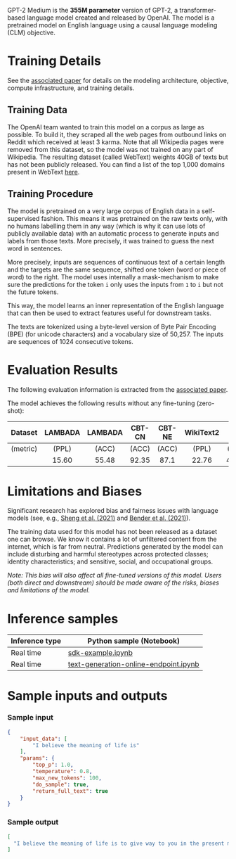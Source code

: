 GPT-2 Medium is the **355M parameter** version of GPT-2, a transformer-based language model created and released by OpenAI. The model is a pretrained model on English language using a causal language modeling (CLM) objective. 

# Training Details

See the [associated paper](https://d4mucfpksywv.cloudfront.net/better-language-models/language_models_are_unsupervised_multitask_learners.pdf) for details on the modeling architecture, objective, compute infrastructure, and training details.

## Training Data

The OpenAI team wanted to train this model on a corpus as large as possible. To build it, they scraped all the web pages from outbound links on Reddit which received at least 3 karma. Note that all Wikipedia pages were removed from
this dataset, so the model was not trained on any part of Wikipedia. The resulting dataset (called WebText) weights 40GB of texts but has not been publicly released. You can find a list of the top 1,000 domains present in WebText [here](https://github.com/openai/gpt-2/blob/master/domains.txt).

## Training Procedure

The model is pretrained on a very large corpus of English data in a self-supervised fashion. This means it was pretrained on the raw texts only, with no humans labelling them in any way (which is why it can use lots of publicly available data) with an automatic process to generate inputs and labels from those texts. More precisely, it was trained to guess the next word in sentences.

More precisely, inputs are sequences of continuous text of a certain length and the targets are the same sequence, shifted one token (word or piece of word) to the right. The model uses internally a mask-mechanism to make sure the predictions for the token `i` only uses the inputs from `1` to `i` but not the future tokens.

This way, the model learns an inner representation of the English language that can then be used to extract features useful for downstream tasks.

The texts are tokenized using a byte-level version of Byte Pair Encoding (BPE) (for unicode characters) and a vocabulary size of 50,257. The inputs are sequences of 1024 consecutive tokens.

# Evaluation Results

The following evaluation information is extracted from the [associated paper](https://d4mucfpksywv.cloudfront.net/better-language-models/language_models_are_unsupervised_multitask_learners.pdf).

The model achieves the following results without any fine-tuning (zero-shot):

| Dataset  | LAMBADA | LAMBADA | CBT-CN | CBT-NE | WikiText2 | PTB    | enwiki8 | text8  | WikiText103 | 1BW   |
|:--------:|:-------:|:-------:|:------:|:------:|:---------:|:------:|:-------:|:------:|:-----------:|:-----:|
| (metric) | (PPL)   | (ACC)   | (ACC)  | (ACC)  | (PPL)     | (PPL)  | (BPB)   | (BPC)  | (PPL)       | (PPL) |
|          | 15.60   | 55.48   | 92.35  | 87.1   | 22.76     | 47.33  | 1.01    | 1.06   | 26.37       | 55.72 |

# Limitations and Biases

Significant research has explored bias and fairness issues with language models (see, e.g., [Sheng et al. (2021)](https://aclanthology.org/2021.acl-long.330.pdf) and [Bender et al. (2021)](https://dl.acm.org/doi/pdf/10.1145/3442188.3445922)). 

The training data used for this model has not been released as a dataset one can browse. We know it contains a lot of unfiltered content from the internet, which is far from neutral. Predictions generated by the model can include disturbing and harmful stereotypes across protected classes; identity characteristics; and sensitive, social, and occupational groups.

*Note: This bias will also affect all fine-tuned versions of this model. Users (both direct and downstream) should be made aware of the risks, biases and limitations of the model.*

# Inference samples

Inference type|Python sample (Notebook)
|--|--|
Real time|[sdk-example.ipynb](https://aka.ms/sdk-notebook-examples)
Real time|[text-generation-online-endpoint.ipynb](https://aka.ms/text-generation-online-endpoint-oss)

# Sample inputs and outputs

### Sample input
```json
{
    "input_data": [
        "I believe the meaning of life is"
    ],
    "params": {
        "top_p": 1.0,
        "temperature": 0.8,
        "max_new_tokens": 100,
        "do_sample": true,
        "return_full_text": true
    }
}
```

### Sample output
```json
[
  "I believe the meaning of life is to give way to you in the present moment to the things you love the most. We don't need to worry about your feelings of guilt, anger, or pain; we need to find ways to make things easier for you and help you get back to normal.\n\nAs a mother, I've always considered that the meaning of the world came from the love we gave each other. I believe that love is a life-sustaining energy that can help us reach our goal of one day"
]
```

